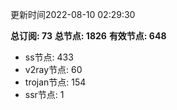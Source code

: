更新时间2022-08-10 02:29:30

**总订阅: 73**
**总节点: 1826**
**有效节点: 648**
- ss节点: 433
- v2ray节点: 60
- trojan节点: 154
- ssr节点: 1
